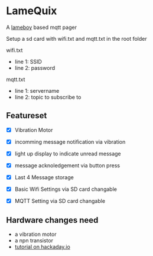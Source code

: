 # LameQuix
A [lameboy](https://github.com/davedarko/LAMEBOY/) based mqtt pager

Setup a sd card with wifi.txt and mqtt.txt in the root folder

wifi.txt
 *  line 1: SSID
 *  line 2: password

mqtt.txt
 *  line 1: servername
 *  line 2: topic to subscribe to

## Featureset

- [x] Vibration Motor
- [x] incomming message notification via vibration
- [x] light up display to indicate unread message
- [x] message acknoledgement via button press
- [x] Last 4 Message storage
- [x] Basic Wifi Settings via SD card changable
- [x] MQTT Setting via SD card changable


## Hardware changes need

- a vibration motor
- a npn transistor
- [tutorial on hackaday.io](https://hackaday.io/project/26823-lameboy-another-esp12-handheld/log/120933-lameboy-mqtt-pager-aka-lamequix-by-woodworker)
